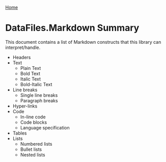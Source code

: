 [Home](README.md)

# DataFiles.Markdown Summary

This document contains a list of Markdown constructs that this library can interpret/handle.

* Headers
* Text
  * Plain Text
  * Bold Text
  * Italic Text
  * Bold-Italic Text
* Line breaks
  * Single line breaks
  * Paragraph breaks
* Hyper-links
* Code
  * In-line code
  * Code blocks
  * Language specification
* Tables
* Lists
  * Numbered lists
  * Bullet lists
  * Nested lists
